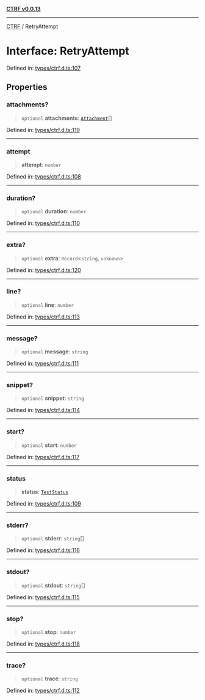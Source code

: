 [**CTRF v0.0.13**](../README.md)

***

[CTRF](../README.md) / RetryAttempt

# Interface: RetryAttempt

Defined in: [types/ctrf.d.ts:107](https://github.com/ctrf-io/ctrf-core-js/blob/main/types/ctrf.d.ts#L107)

## Properties

### attachments?

> `optional` **attachments**: [`Attachment`](Attachment.md)[]

Defined in: [types/ctrf.d.ts:119](https://github.com/ctrf-io/ctrf-core-js/blob/main/types/ctrf.d.ts#L119)

***

### attempt

> **attempt**: `number`

Defined in: [types/ctrf.d.ts:108](https://github.com/ctrf-io/ctrf-core-js/blob/main/types/ctrf.d.ts#L108)

***

### duration?

> `optional` **duration**: `number`

Defined in: [types/ctrf.d.ts:110](https://github.com/ctrf-io/ctrf-core-js/blob/main/types/ctrf.d.ts#L110)

***

### extra?

> `optional` **extra**: `Record`\<`string`, `unknown`\>

Defined in: [types/ctrf.d.ts:120](https://github.com/ctrf-io/ctrf-core-js/blob/main/types/ctrf.d.ts#L120)

***

### line?

> `optional` **line**: `number`

Defined in: [types/ctrf.d.ts:113](https://github.com/ctrf-io/ctrf-core-js/blob/main/types/ctrf.d.ts#L113)

***

### message?

> `optional` **message**: `string`

Defined in: [types/ctrf.d.ts:111](https://github.com/ctrf-io/ctrf-core-js/blob/main/types/ctrf.d.ts#L111)

***

### snippet?

> `optional` **snippet**: `string`

Defined in: [types/ctrf.d.ts:114](https://github.com/ctrf-io/ctrf-core-js/blob/main/types/ctrf.d.ts#L114)

***

### start?

> `optional` **start**: `number`

Defined in: [types/ctrf.d.ts:117](https://github.com/ctrf-io/ctrf-core-js/blob/main/types/ctrf.d.ts#L117)

***

### status

> **status**: [`TestStatus`](../type-aliases/TestStatus.md)

Defined in: [types/ctrf.d.ts:109](https://github.com/ctrf-io/ctrf-core-js/blob/main/types/ctrf.d.ts#L109)

***

### stderr?

> `optional` **stderr**: `string`[]

Defined in: [types/ctrf.d.ts:116](https://github.com/ctrf-io/ctrf-core-js/blob/main/types/ctrf.d.ts#L116)

***

### stdout?

> `optional` **stdout**: `string`[]

Defined in: [types/ctrf.d.ts:115](https://github.com/ctrf-io/ctrf-core-js/blob/main/types/ctrf.d.ts#L115)

***

### stop?

> `optional` **stop**: `number`

Defined in: [types/ctrf.d.ts:118](https://github.com/ctrf-io/ctrf-core-js/blob/main/types/ctrf.d.ts#L118)

***

### trace?

> `optional` **trace**: `string`

Defined in: [types/ctrf.d.ts:112](https://github.com/ctrf-io/ctrf-core-js/blob/main/types/ctrf.d.ts#L112)
